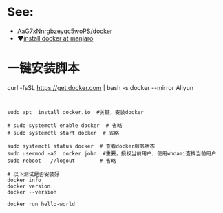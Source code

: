 # See:
- [AaG7xNnrgbzeyqc5woPS/docker ](https://github.com/AaG7xNnrgbzeyqc5woPS/docker)
- ❤️[install docker at manjaro](https://github.com/AaG7xNnrgbzeyqc5woPS/docker/blob/master/docker%20install.md)


# 一键安装脚本

curl -fsSL https://get.docker.com | bash -s docker --mirror Aliyun

# 

```
sudo apt  install docker.io  #关键，安装docker

# sudo systemctl enable docker  # 省略
# sudo systemctl start docker  # 省略

sudo systemctl status docker  # 查看docker服务状态
sudo usermod -aG  docker john  #重要，授权当前用户，使用whoami查找当前用户
sudo reboot   //logout        # 省略

# 以下测试是否安装好
docker info
docker version
docker --version

docker run hello-world
```
